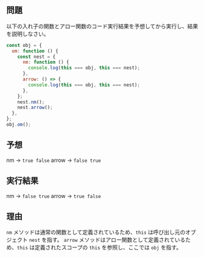 ## 問題

以下の入れ子の関数とアロー関数のコード実行結果を予想してから実行し、結果を説明しなさい。

```javascript
const obj = {
  om: function () {
    const nest = {
      nm: function () {
        console.log(this === obj, this === nest);
      },
      arrow: () => {
        console.log(this === obj, this === nest);
      },
    };
    nest.nm();
    nest.arrow();
  },
};
obj.om();
```

## 予想

nm -> `true false`
arrow -> `false true`

## 実行結果

nm -> `false true`
arrow -> `true false`

## 理由

`nm` メソッドは通常の関数として定義されているため、`this` は呼び出し元のオブジェクト `nest` を指す。
`arrow` メソッドはアロー関数として定義されているため、`this` は定義されたスコープの `this` を参照し、ここでは `obj` を指す。
